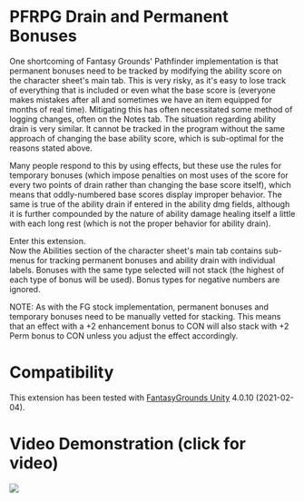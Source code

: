 # PFRPG Drain and Permanent Bonuses
One shortcoming of Fantasy Grounds' Pathfinder implementation is that  permanent bonuses need to be tracked by modifying the ability score on  the character sheet's main tab. This is very risky, as it's easy to lose  track of everything that is included or even what the base score is (everyone makes mistakes after all and sometimes we have an item  equipped for months of real time). Mitigating this has often  necessitated some method of logging changes, often on the Notes tab. The situation regarding ability drain is very similar. It cannot be  tracked in the program without the same approach of changing the base  ability score, which is sub-optimal for the reasons stated above.

Many people respond to this by using effects, but these use the rules for temporary bonuses (which impose penalties on most uses of the score for every two points of drain rather than changing the base score  itself), which means that oddly-numbered base scores display improper behavior. The same is true of the ability drain if entered in the ability dmg fields, although it is further compounded by the nature of ability damage healing itself a little with each long rest (which is not the proper behavior for ability drain).

Enter this extension.<br>
Now the Abilities section of the character sheet's main tab contains sub-menus for tracking permanent bonuses and ability drain with individual labels. Bonuses with the same type selected will not stack (the highest of each type of bonus will be used). Bonus types for negative numbers are ignored.

NOTE: As with the FG stock implementation, permanent bonuses and temporary bonuses need to be manually vetted for stacking. This means that an effect with a +2 enhancement bonus to CON will also stack with +2 Perm bonus to CON unless you adjust the effect accordingly.

# Compatibility
This extension has been tested with [FantasyGrounds Unity](https://www.fantasygrounds.com/home/FantasyGroundsUnity.php) 4.0.10 (2021-02-04).

# Video Demonstration (click for video)
[<img src="https://i.ytimg.com/vi_webp/TVdIZTwUvF8/hqdefault.webp">](https://youtu.be/TVdIZTwUvF8)
